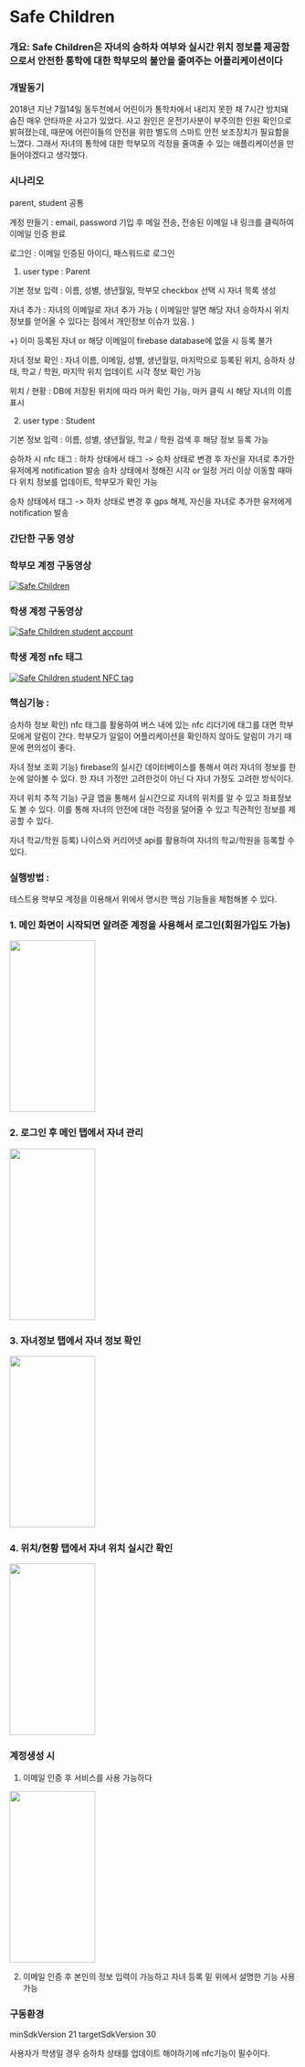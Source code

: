 # Safe Children

### 개요: Safe Children은 자녀의 승하차 여부와 실시간 위치 정보를 제공함으로서 안전한 통학에 대한 학부모의 불안을 줄여주는 어플리케이션이다

### 개발동기
2018년 지난 7월14일 동두천에서 어린이가 통학차에서 내리지 못한 채 7시간 방치돼 숨진 매우 안타까운 사고가 있었다. 사고 원인은 운전기사분이 부주의한 인원 확인으로 밝혀졌는데, 때문에 어린이들의 안전을 위한 별도의 스마트 안전 보조장치가 필요함을 느꼈다. 그래서 자녀의 통학에 대한 학부모의 걱정을 줄여줄 수 있는 애플리케이션을 만들어야겠다고 생각했다. 

### 시나리오

parent, student 공통

계정 만들기 : email, password 기입 후 메일 전송, 전송된 이메일 내 링크를 클릭하여 이메일 인증 완료

로그인 : 이메일 인증된 아이디, 패스워드로 로그인


1. user type : Parent

기본 정보 입력 : 이름, 성별, 생년월일, 학부모 checkbox 선택 시 자녀 목록 생성

자녀 추가 : 자녀의 이메일로 자녀 추가 가능 ( 이메일만 알면 해당 자녀 승하차시 위치 정보를 얻어올 수
있다는 점에서 개인정보 이슈가 있음. )

 +) 이미 등록된 자녀 or 해당 이메일이 firebase database에 없을 시 등록 불가

자녀 정보 확인 : 자녀 이름, 이메일, 성별, 생년월일, 마지막으로 등록된 위치, 승하차 상태, 학교 / 학원,
마지막 위치 업데이트 시각 정보 확인 가능

위치 / 현황 : DB에 저장된 위치에 따라 마커 확인 가능, 마커 클릭 시 해당 자녀의 이름 표시

2. user type : Student

기본 정보 입력 : 이름, 성별, 생년월일, 학교 / 학원 검색 후 해당 정보 등록 가능

승하차 시 nfc 태그 :
하차 상태에서  태그 -> 승차 상태로 변경 후 자신을 자녀로 추가한 유저에게 notification 발송
승차 상태에서 정해진 시각 or 일정 거리 이상 이동할 때마다 위치 정보를 업데이트, 학부모가 확인 가능

승차 상태에서 태그 -> 하차 상태로 변경 후 gps 해제, 자신을 자녀로 추가한 유저에게 notification 발송

### 간단한 구동 영상

### 학부모 계정 구동영상

[![Safe Children](https://res.cloudinary.com/marcomontalbano/image/upload/v1636257948/video_to_markdown/images/youtube--mmNCXZOUrw0-c05b58ac6eb4c4700831b2b3070cd403.jpg)](https://www.youtube.com/watch?v=mmNCXZOUrw0 "Safe Children")

### 학생 계정 구동영상

[![Safe Children student account](https://res.cloudinary.com/marcomontalbano/image/upload/v1636860258/video_to_markdown/images/youtube--VnavDQ_veJg-c05b58ac6eb4c4700831b2b3070cd403.jpg)](https://youtu.be/VnavDQ_veJg "Safe Children student account")

### 학생 계정 nfc 태그

[![Safe Children student NFC tag ](https://res.cloudinary.com/marcomontalbano/image/upload/v1636860319/video_to_markdown/images/youtube--zGYGTAdUOUA-c05b58ac6eb4c4700831b2b3070cd403.jpg)](https://youtu.be/zGYGTAdUOUA "Safe Children student NFC tag ")

### 핵심기능 : 

승차하 정보 확인) nfc 태그를 활용하여 버스 내에 있는 nfc 리더기에 태그를 대면 학부모에게 알림이 간다.
학부모가 일일이 어플리케이션을 확인하지 않아도 알림이 가기 때문에 편의성이 좋다.

자녀 정보 조회 기능) firebase의 실시간 데이터베이스를 통해서 여러 자녀의 정보를 한눈에 알아볼 수 있다. 
한 자녀 가정만 고려한것이 아닌 다 자녀 가정도 고려한 방식이다.

자녀 위치 추적 기능) 구글 맵을 통해서 실시간으로 자녀의 위치를 알 수 있고 좌표정보도 볼 수 있다.
이를 통해 자녀의 안전에 대한 걱정을 덜어줄 수 있고 직관적인 정보를 제공할 수 있다.

자녀 학교/학원 등록) 나이스와 커리어넷 api를 활용하여 자녀의 학교/학원을 등록할 수 있다.
 
### 실행방법 :

테스트용 학부모 계정을 이용해서 위에서 명시한 핵심 기능들을 체험해볼 수 있다.
### 1. 메인 화면이 시작되면 알려준 계정을 사용해서 로그인(회원가입도 가능)
 <img src="https://user-images.githubusercontent.com/40236418/140608944-482b7621-d4f2-43f3-a443-0de241e076ef.jpg" width="150" height="300"/>
 
### 2. 로그인 후 메인 탭에서 자녀 관리
<img src="https://user-images.githubusercontent.com/40236418/140608940-82fb67d2-82ca-4cd6-a00a-2e94c938163e.jpg" width="150" height="300"/>

### 3. 자녀정보 탭에서 자녀 정보 확인
<img src="https://user-images.githubusercontent.com/40236418/140608941-b13cb6fb-8648-4a05-8938-f0055fa79930.jpg" width="150" height="300"/>

### 4. 위치/현황 탭에서 자녀 위치 실시간 확인
<img src="https://user-images.githubusercontent.com/40236418/140608942-6e7e4034-4a94-4620-8ec5-7fa980b470a6.jpg" width="150" height="300"/>

### 계정생성 시

1. 이메일 인증 후 서비스를 사용 가능하다
<img src="https://user-images.githubusercontent.com/40236418/140609184-880f32af-d929-48d8-b9e5-9ea6f3b80953.jpg" width="150" height="300"/>

2. 이메일 인증 후 본인의 정보 입력이 가능하고 자녀 등록 밑 위에서 설명한 기능 사용 가능


### 구동환경
minSdkVersion 21
targetSdkVersion 30

사용자가 학생일 경우 승하차 상태를 업데이트 해야하기에 nfc기능이 필수이다.
